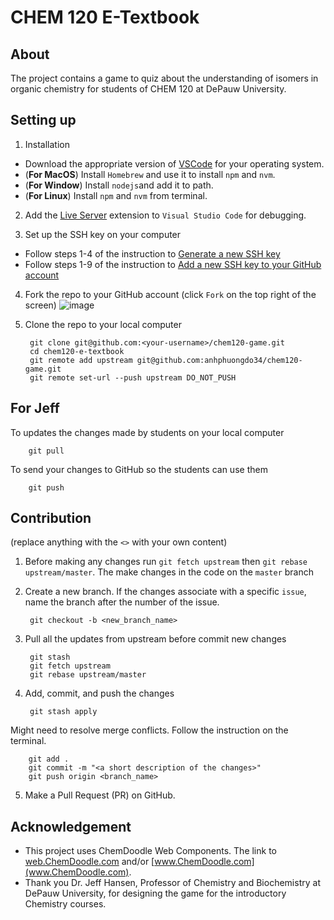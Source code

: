 # CHEM 120 E-Textbook

## About
The project contains a game to quiz about the understanding of isomers in organic chemistry for students of CHEM 120 at DePauw University.

## Setting up
1. Installation
  + Download the appropriate version of [VSCode](https://code.visualstudio.com/download) for your operating system.
  + (**For MacOS**) Install `Homebrew` and use it to install `npm` and `nvm`.
  + (**For Window**) Install `nodejs`and add it to path.
  + (**For Linux**) Install `npm` and `nvm` from terminal.
  
2. Add the [Live Server](https://marketplace.visualstudio.com/items?itemName=ritwickdey.LiveServer) extension to `Visual Studio Code` for debugging.

3. Set up the SSH key on your computer
  
  - Follow steps 1-4 of the instruction to [Generate a new SSH key](https://docs.github.com/en/authentication/connecting-to-github-with-ssh/generating-a-new-ssh-key-and-adding-it-to-the-ssh-agent#generating-a-new-ssh-key)
  - Follow steps 1-9 of the instruction to [Add a new SSH key to your GitHub account](https://docs.github.com/en/authentication/connecting-to-github-with-ssh/generating-a-new-ssh-key-and-adding-it-to-the-ssh-agent#generating-a-new-ssh-key)

4. Fork the repo to your GitHub account (click `Fork` on the top right of the screen)
![image](https://user-images.githubusercontent.com/71036845/205376704-712cf395-3bbf-497c-abca-05d0e5137dda.png)

5. Clone the repo to your local computer

        git clone git@github.com:<your-username>/chem120-game.git
        cd chem120-e-textbook
        git remote add upstream git@github.com:anhphuongdo34/chem120-game.git
        git remote set-url --push upstream DO_NOT_PUSH
        
## For Jeff
To updates the changes made by students on your local computer

        git pull
        
To send your changes to GitHub so the students can use them

        git push


## Contribution
(replace anything with the `<>` with your own content)

1. Before making any changes run `git fetch upstream` then `git rebase upstream/master`. The make changes in the code on the `master` branch

2. Create a new branch. If the changes associate with a specific `issue`, name the branch after the number of the issue.

        git checkout -b <new_branch_name>

3. Pull all the updates from upstream before commit new changes

        git stash
        git fetch upstream
        git rebase upstream/master

4. Add, commit, and push the changes

        git stash apply
        
Might need to resolve merge conflicts. Follow the instruction on the terminal.

        git add .
        git commit -m "<a short description of the changes>"
        git push origin <branch_name>

5. Make a Pull Request (PR) on GitHub.

## Acknowledgement
- This project uses ChemDoodle Web Components. The link to [web.ChemDoodle.com](web.ChemDoodle.com) and/or [www.ChemDoodle.com](www.ChemDoodle.com).
- Thank you Dr. Jeff Hansen, Professor of Chemistry and Biochemistry at DePauw University, for designing the game for the introductory Chemistry courses.
